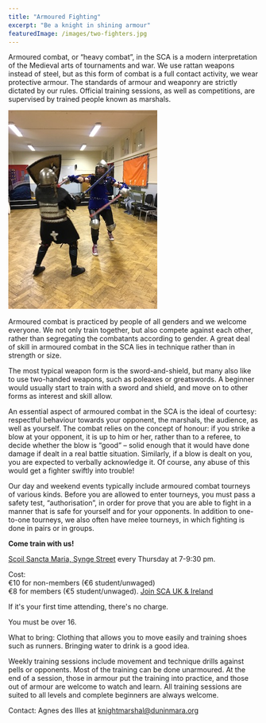 ```yaml
---
title: "Armoured Fighting"
excerpt: "Be a knight in shining armour"
featuredImage: /images/two-fighters.jpg
---
```

Armoured combat, or “heavy combat”, in the SCA is a modern interpretation of the Medieval arts of tournaments and war. We use rattan weapons instead of steel, but as this form of combat is a full contact activity, we wear protective armour. The standards of armour and weaponry are strictly dictated by our rules. Official training sessions, as well as competitions, are supervised by trained people known as marshals.

<img src="/images/fight-practice.jpg" alt="Armoured fight practice" />

Armoured combat is practiced by people of all genders and we welcome everyone. We not only train together, but also compete against each other, rather than segregating the combatants according to gender. A great deal of skill in armoured combat in the SCA lies in technique rather than in strength or size.

The most typical weapon form is the sword-and-shield, but many also like to use two-handed weapons, such as poleaxes or greatswords. A beginner would usually start to train with a sword and shield, and move on to other forms as interest and skill allow.

An essential aspect of armoured combat in the SCA is the ideal of courtesy: respectful behaviour towards your opponent, the marshals, the audience, as well as yourself. The combat relies on the concept of honour: if you strike a blow at your opponent, it is up to him or her, rather than to a referee, to decide whether the blow is “good” – solid enough that it would have done damage if dealt in a real battle situation. Similarly, if a blow is dealt on you, you are expected to verbally acknowledge it. Of course, any abuse of this would get a fighter swiftly into trouble!

Our day and weekend events typically include armoured combat tourneys of various kinds. Before you are allowed to enter tourneys, you must pass a safety test, “authorisation”, in order for prove that you are able to fight in a manner that is safe for yourself and for your opponents. In addition to one-to-one tourneys, we also often have melee tourneys, in which fighting is done in pairs or in groups.

<a name="timeandplace"></a>
**Come train with us!**

[Scoil Sancta Maria, Synge Street](https://goo.gl/maps/WHAurpDwDMR2) every Thursday at 7-9:30 pm.

Cost:  
€10 for non-members (€6 student/unwaged)  
€8 for members (€5 student/unwaged). [Join SCA UK & Ireland](https://membermojo.co.uk/scauk)

If it's your first time attending, there's no charge.

You must be over 16.

What to bring: Clothing that allows you to move easily and training shoes such as runners. Bringing water to drink is a good idea.

Weekly training sessions include movement and technique drills against pells or opponents. Most of the training can be done unarmoured. At the end of a session, those in armour put the training into practice, and those out of armour are welcome to watch and learn. All training sessions are suited to all levels and complete beginners are always welcome.

Contact: Agnes des Illes at [knightmarshal@duninmara.org](mailto:knightmarshal@duninmara.org)
